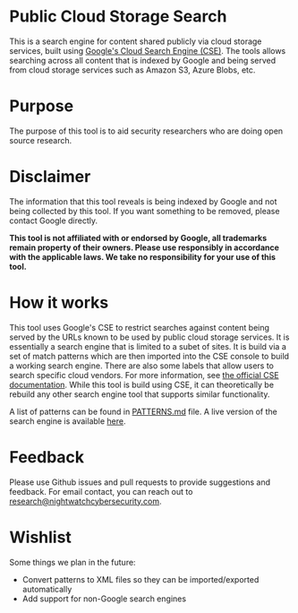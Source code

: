 # Public Cloud Storage Search
This is a search engine for content shared publicly via cloud storage services,
built using [Google's Cloud Search Engine (CSE)](https://cse.google.com/cse/).
The tools allows searching across all content that is
indexed by Google and being served from cloud storage services such
as Amazon S3, Azure Blobs, etc.

# Purpose
The purpose of this tool is to aid security researchers who are doing open
source research.

# Disclaimer
The information that this tool reveals is being indexed by Google and not
being collected by this tool. If you want something to be removed,
please contact Google directly.

**This tool is not affiliated with or endorsed by Google, all trademarks
remain property of their owners. Please use responsibly in accordance with
the applicable laws. We take no responsibility for your use of this tool.**

# How it works
This tool uses Google's CSE to restrict searches against content being
served by the URLs known to be used by public cloud storage services.
It is essentially a search engine that is limited to a subet of sites. It is
build via a set of match patterns which are then imported into the CSE console
to build a working search engine. There are also some labels that allow users
to search specific cloud vendors. For more information, see [the official
CSE documentation](https://developers.google.com/custom-search/docs/overview).
While this tool is build using CSE, it can theoretically be rebuild any other
search engine tool that supports similar functionality.

A list of patterns can be found in [PATTERNS.md](PATTERNS.md) file.
A live version of the search engine is available [here](https://cse.google.com/cse/publicurl?cx=002972716746423218710:veac6ui3rio).

# Feedback
Please use Github issues and pull requests to provide suggestions and feedback.
For email contact, you can reach out to research@nightwatchcybersecurity.com.

# Wishlist
Some things we plan in the future:
   * Convert patterns to XML files so they can be imported/exported automatically
   * Add support for non-Google search engines
